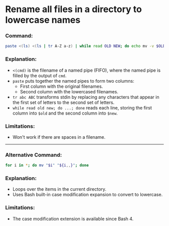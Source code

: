 
# Rename all files in a directory to lowercase names

### Command:
```bash
paste <(ls) <(ls | tr A-Z a-z) | while read OLD NEW; do echo mv -v $OLD $NEW; done
```

### Explanation:
- `<(cmd)` is the filename of a named pipe (FIFO), where the named pipe is filled by the output of `cmd`.
- `paste` puts together the named pipes to form two columns:
  - First column with the original filenames.
  - Second column with the lowercased filenames.
- `tr abc ABC` transforms stdin by replacing any characters that appear in the first set of letters to the second set of letters.
- `while read old new; do ...; done` reads each line, storing the first column into `$old` and the second column into `$new`.

### Limitations:
- Won't work if there are spaces in a filename.

---

### Alternative Command:
```bash
for i in *; do mv "$i" "${i,,}"; done
```

### Explanation:
- Loops over the items in the current directory.
- Uses Bash built-in case modification expansion to convert to lowercase.

### Limitations:
- The case modification extension is available since Bash 4.
